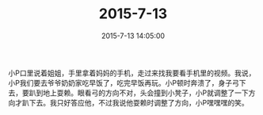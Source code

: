 ﻿---
title: 2015-7-13
date: 2015-7-13 14:05:00
tags:
categories: 爸爸
---
小P口里说着姐姐，手里拿着妈妈的手机，走过来找我要看手机里的视频。我说，小P我们要去爷爷奶奶家吃早饭了，吃完早饭再玩。小P顿时奔溃了，身子弓下去，要趴到地上耍赖。眼看弓的方向不对，头会撞到小凳子，小P就调整了一下方向才趴下去。我只好答应他，不过我说他耍赖时调整了方向，小P嘿嘿嘿的笑。